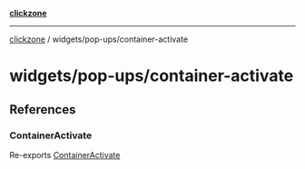 [**clickzone**](../../../README.md)

***

[clickzone](../../../README.md) / widgets/pop-ups/container-activate

# widgets/pop-ups/container-activate

## References

### ContainerActivate

Re-exports [ContainerActivate](ui/ContainerActivate/functions/ContainerActivate.md)
